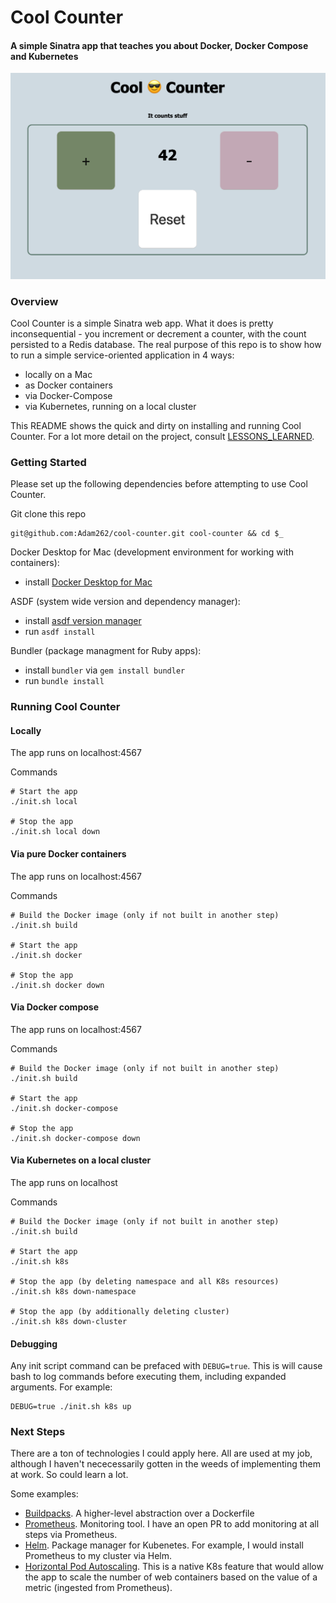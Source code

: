 # Cool Counter

#### A simple Sinatra app that teaches you about Docker, Docker Compose and Kubernetes

![Cool Counter](https://github.com/Adam262/cool-counter/blob/master/landing-image.png?raw=true)

### Overview
Cool Counter is a simple Sinatra web app. What it does is pretty inconsequential - you increment or decrement a counter, with the count persisted to a Redis database. 
The real purpose of this repo is to show how to run a simple service-oriented application in 4 ways:

* locally on a Mac
* as Docker containers
* via Docker-Compose
* via Kubernetes, running on a local cluster

This README shows the quick and dirty on installing and running Cool Counter. For a lot more detail on the project, consult [LESSONS_LEARNED](https://github.com/Adam262/cool-counter/blob/master/LESSONS_LEARNED.md).

### Getting Started
Please set up the following dependencies before attempting to use Cool Counter.

Git clone this repo 
```
git@github.com:Adam262/cool-counter.git cool-counter && cd $_

```

Docker Desktop for Mac (development environment for working with containers):

* install [Docker Desktop for Mac](https://hub.docker.com/editions/community/docker-ce-desktop-mac/)

ASDF (system wide version and dependency manager):

* install [asdf version manager](https://github.com/asdf-vm/asdf)
* run `asdf install`

Bundler (package managment for Ruby apps):

* install `bundler` via `gem install bundler`
* run `bundle install`

### Running Cool Counter

#### Locally
The app runs on localhost:4567

Commands
```
# Start the app
./init.sh local

# Stop the app 
./init.sh local down

```
#### Via pure Docker containers
The app runs on localhost:4567

Commands
```
# Build the Docker image (only if not built in another step)
./init.sh build

# Start the app
./init.sh docker

# Stop the app
./init.sh docker down

```
#### Via Docker compose
The app runs on localhost:4567

Commands
```
# Build the Docker image (only if not built in another step)
./init.sh build

# Start the app
./init.sh docker-compose

# Stop the app 
./init.sh docker-compose down

```

#### Via Kubernetes on a local cluster
The app runs on localhost

Commands
```
# Build the Docker image (only if not built in another step)
./init.sh build

# Start the app
./init.sh k8s

# Stop the app (by deleting namespace and all K8s resources)
./init.sh k8s down-namespace

# Stop the app (by additionally deleting cluster)
./init.sh k8s down-cluster

```

#### Debugging
Any init script command can be prefaced with `DEBUG=true`. This is will cause bash to log commands before executing them, including expanded arguments. For example:

```
DEBUG=true ./init.sh k8s up
```

### Next Steps
There are a ton of technologies I could apply here. All are used at my job, although I haven't nececessarily gotten in the weeds of implementing them at work. So could learn a lot.

Some examples:

* [Buildpacks](https://buildpacks.io/). A higher-level abstraction over a Dockerfile
* [Prometheus](https://prometheus.io/). Monitoring tool. I have an open PR to add monitoring at all steps via Prometheus. 
* [Helm](https://helm.sh/). Package manager for Kubenetes. For example, I would install Prometheus to my cluster via Helm. 
* [Horizontal Pod Autoscaling](https://kubernetes.io/docs/tasks/run-application/horizontal-pod-autoscale/). This is a native K8s feature that would allow the app to scale the number of
web containers based on the value of a metric (ingested from Prometheus). 
